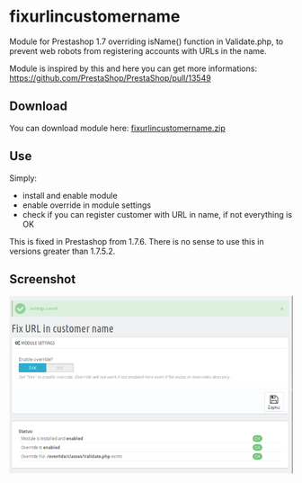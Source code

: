 # fixurlincustomername

Module for Prestashop 1.7 overriding isName() function in Validate.php, to prevent web robots from registering accounts with URLs in the name.

Module is inspired by this and here you can get more informations: https://github.com/PrestaShop/PrestaShop/pull/13549

## Download

You can download module here: [fixurlincustomername.zip](https://github.com/RyzuOPs/fixurlincustomername/releases/download/1.0/fixurlincustomername.zip)

## Use

Simply:
- install and enable module
- enable override in module settings
- check if you can register customer with URL in name, if not everything is OK   

This is fixed in Prestashop from 1.7.6. There is no sense to use this in versions greater than 1.7.5.2.

## Screenshot

![Screeshot of module](https://github.com/RyzuOPs/fixurlincustomername/blob/master/shot1.png)
